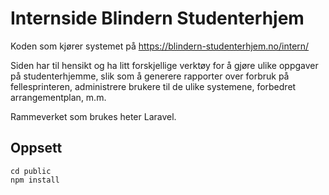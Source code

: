 # Internside Blindern Studenterhjem

Koden som kjører systemet på https://blindern-studenterhjem.no/intern/

Siden har til hensikt og ha litt forskjellige verktøy for å gjøre
ulike oppgaver på studenterhjemme, slik som å generere rapporter
over forbruk på fellesprinteren, administrere brukere til de ulike
systemene, forbedret arrangementplan, m.m.

Rammeverket som brukes heter Laravel.

## Oppsett

```
cd public
npm install
```
